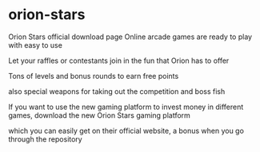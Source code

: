 # orion-stars

Orion Stars official download page Online arcade games are ready to play with easy to use

Let your raffles or contestants join in the fun that Orion has to offer

Tons of levels and bonus rounds to earn free points

also special weapons for taking out the competition and boss fish

If you want to use the new gaming platform to invest money in different games, download the new Orion Stars gaming platform

which you can easily get on their official website, a bonus when you go through the repository
